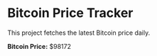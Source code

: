# Bitcoin Price Tracker

This project fetches the latest Bitcoin price daily.

**Bitcoin Price:** $98172
